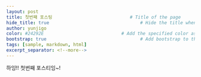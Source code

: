 ```yaml
---
layout: post
title: 첫번째 포스팅                             # Title of the page
hide_title: true                                  # Hide the title when displaying the post, but shown in lists of posts
author: yunjigo                   
color: #24292E                             # Add the specified color as feature image, and change link colors in post
bootstrap: true                                   # Add bootstrap to the page
tags: [sample, markdown, html]
excerpt_separator: <!--more-->
---
```


하잉!!
첫번째
포스티잉~!
